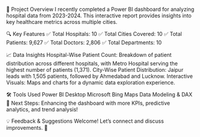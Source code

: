 🚀 Project Overview
I recently completed a Power BI dashboard for analyzing hospital data from 2023-2024. This interactive report provides insights into key healthcare metrics across multiple cities.

🔍 Key Features
✅ Total Hospitals: 10
✅ Total Cities Covered: 10
✅ Total Patients: 9,627
✅ Total Doctors: 2,806
✅ Total Departments: 10

📈 Data Insights
Hospital-Wise Patient Count: Breakdown of patient distribution across different hospitals, with Metro Hospital serving the highest number of patients (1,371).
City-Wise Patient Distribution: Jaipur leads with 1,505 patients, followed by Ahmedabad and Lucknow.
Interactive Visuals: Maps and charts for a dynamic data exploration experience.

🛠 Tools Used
Power BI Desktop
Microsoft Bing Maps
Data Modeling & DAX
🎯 Next Steps: Enhancing the dashboard with more KPIs, predictive analytics, and trend analysis!

💡 Feedback & Suggestions Welcome! Let’s connect and discuss improvements. 🚀



